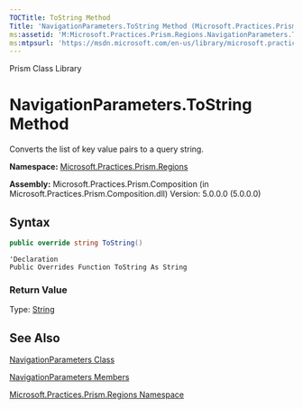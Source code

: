 ```yaml
---
TOCTitle: ToString Method
Title: 'NavigationParameters.ToString Method (Microsoft.Practices.Prism.Regions)'
ms:assetid: 'M:Microsoft.Practices.Prism.Regions.NavigationParameters.ToString'
ms:mtpsurl: 'https://msdn.microsoft.com/en-us/library/microsoft.practices.prism.regions.navigationparameters.tostring(v=pandp.50)'
---
```


Prism Class Library

# NavigationParameters.ToString Method

Converts the list of key value pairs to a query string.

**Namespace:** [Microsoft.Practices.Prism.Regions](https://msdn.microsoft.com/library/microsoft.practices.prism.regions)

**Assembly:** Microsoft.Practices.Prism.Composition (in Microsoft.Practices.Prism.Composition.dll) Version: 5.0.0.0 (5.0.0.0)

## Syntax
```C#
public override string ToString()
```

```VB
'Declaration
Public Overrides Function ToString As String
```

### Return Value

Type: [String](http://msdn.microsoft.com/en-us/library/s1wwdcbf)

## See Also

[NavigationParameters Class](https://msdn.microsoft.com/library/microsoft.practices.prism.regions.navigationparameters)

[NavigationParameters Members](https://msdn.microsoft.com/library/microsoft.practices.prism.regions.navigationparameters_members)

[Microsoft.Practices.Prism.Regions Namespace](https://msdn.microsoft.com/library/microsoft.practices.prism.regions)
